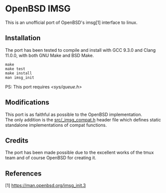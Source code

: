 # OpenBSD IMSG

This is an unofficial port of OpenBSD's imsg[1] interface to linux.

## Installation

The port has been tested to compile and install with GCC 9.3.0 and
Clang 11.0.0, with both GNU Make and BSD Make.

```
make
make test
make install
man imsg_init
```

PS: This port requires *<sys/queue.h>*

## Modifications

This port is as faithful as possible to the OpenBSD implementation.<br>
The only addition is the [src/_imsg_compat.h](src/imsg_compat.h) header
file which defines static standalone implementations of compat functions.

## Credits

The port has been made possible due to the excellent works of the tmux
team and of course OpenBSD for creating it.

## References

[1] https://man.openbsd.org/imsg_init.3
